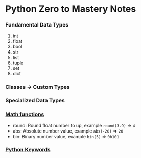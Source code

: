 # Python Zero to Mastery Notes

### Fundamental Data Types

1. int
2. float
3. bool
4. str
5. list
6. tuple
7. set
8. dict

### Classes -> Custom Types

### Specialized Data Types

### [Math functions](https://www.programiz.com/python-programming/modules/math)

- round: Round float number to up, example `round(3.9)` => `4`
- abs: Absolute number value, example `abs(-20)` => `20`
- bin: Binary number value, example `bin(5)` => `0b101`

### [Python Keywords](https://www.w3schools.com/python/python_ref_keywords.asp)
